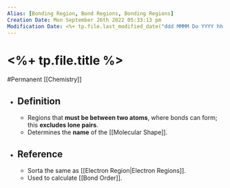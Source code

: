 ```yaml
---
Alias: [Bonding Region, Bond Regions, Bonding Regions]
Creation Date: Mon September 26th 2022 05:33:13 pm 
Modification Date: <%+ tp.file.last_modified_date("ddd MMMM Do YYYY hh:mm:ss a") %>
---
```

# <%+ tp.file.title %>
#Permanent [[Chemistry]]

- ## Definition
	- Regions that **must be between two atoms**, where bonds can form; this **excludes lone pairs**.
	- Determines the **name** of the [[Molecular Shape]].
- ## Reference
	- Sorta the same as [[Electron Region|Electron Regions]].
	- Used to calculate [[Bond Order]].